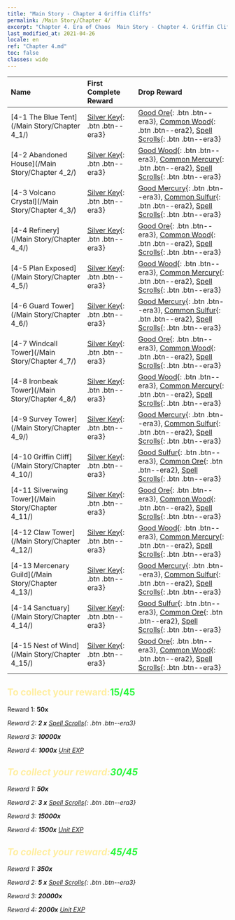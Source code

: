 ```yaml
---
title: "Main Story - Chapter 4 Griffin Cliffs"
permalink: /Main Story/Chapter 4/
excerpt: "Chapter 4. Era of Chaos  Main Story - Chapter 4. Griffin Cliffs"
last_modified_at: 2021-04-26
locale: en
ref: "Chapter 4.md"
toc: false
classes: wide
---
```


  | Name |  First Complete Reward | Drop Reward |
  |:------------|:------------|:------------| 
  | [4-1 The Blue Tent](/Main Story/Chapter 4_1/) | [Silver Key](/Items/con_693/){: .btn .btn--era3} | [Good Ore](/Items/mat_12/){: .btn .btn--era3}, [Common Wood](/Items/mat_7/){: .btn .btn--era2}, [Spell Scrolls](/Items/con_694/){: .btn .btn--era3} |
  | [4-2 Abandoned House](/Main Story/Chapter 4_2/) | [Silver Key](/Items/con_693/){: .btn .btn--era3} | [Good Wood](/Items/mat_13/){: .btn .btn--era3}, [Common Mercury](/Items/mat_8/){: .btn .btn--era2}, [Spell Scrolls](/Items/con_694/){: .btn .btn--era3} |
  | [4-3 Volcano Crystal](/Main Story/Chapter 4_3/) | [Silver Key](/Items/con_693/){: .btn .btn--era3} | [Good Mercury](/Items/mat_14/){: .btn .btn--era3}, [Common Sulfur](/Items/mat_9/){: .btn .btn--era2}, [Spell Scrolls](/Items/con_694/){: .btn .btn--era3} |
  | [4-4 Refinery](/Main Story/Chapter 4_4/) | [Silver Key](/Items/con_693/){: .btn .btn--era3} | [Good Ore](/Items/mat_12/){: .btn .btn--era3}, [Common Wood](/Items/mat_7/){: .btn .btn--era2}, [Spell Scrolls](/Items/con_694/){: .btn .btn--era3} |
  | [4-5 Plan Exposed](/Main Story/Chapter 4_5/) | [Silver Key](/Items/con_693/){: .btn .btn--era3} | [Good Wood](/Items/mat_13/){: .btn .btn--era3}, [Common Mercury](/Items/mat_8/){: .btn .btn--era2}, [Spell Scrolls](/Items/con_694/){: .btn .btn--era3} |
  | [4-6 Guard Tower](/Main Story/Chapter 4_6/) | [Silver Key](/Items/con_693/){: .btn .btn--era3} | [Good Mercury](/Items/mat_14/){: .btn .btn--era3}, [Common Sulfur](/Items/mat_9/){: .btn .btn--era2}, [Spell Scrolls](/Items/con_694/){: .btn .btn--era3} |
  | [4-7 Windcall Tower](/Main Story/Chapter 4_7/) | [Silver Key](/Items/con_693/){: .btn .btn--era3} | [Good Ore](/Items/mat_12/){: .btn .btn--era3}, [Common Wood](/Items/mat_7/){: .btn .btn--era2}, [Spell Scrolls](/Items/con_694/){: .btn .btn--era3} |
  | [4-8 Ironbeak Tower](/Main Story/Chapter 4_8/) | [Silver Key](/Items/con_693/){: .btn .btn--era3} | [Good Wood](/Items/mat_13/){: .btn .btn--era3}, [Common Mercury](/Items/mat_8/){: .btn .btn--era2}, [Spell Scrolls](/Items/con_694/){: .btn .btn--era3} |
  | [4-9 Survey Tower](/Main Story/Chapter 4_9/) | [Silver Key](/Items/con_693/){: .btn .btn--era3} | [Good Mercury](/Items/mat_14/){: .btn .btn--era3}, [Common Sulfur](/Items/mat_9/){: .btn .btn--era2}, [Spell Scrolls](/Items/con_694/){: .btn .btn--era3} |
  | [4-10 Griffin Cliff](/Main Story/Chapter 4_10/) | [Silver Key](/Items/con_693/){: .btn .btn--era3} | [Good Sulfur](/Items/mat_15/){: .btn .btn--era3}, [Common Ore](/Items/mat_6/){: .btn .btn--era2}, [Spell Scrolls](/Items/con_694/){: .btn .btn--era3} |
  | [4-11 Silverwing Tower](/Main Story/Chapter 4_11/) | [Silver Key](/Items/con_693/){: .btn .btn--era3} | [Good Ore](/Items/mat_12/){: .btn .btn--era3}, [Common Wood](/Items/mat_7/){: .btn .btn--era2}, [Spell Scrolls](/Items/con_694/){: .btn .btn--era3} |
  | [4-12 Claw Tower](/Main Story/Chapter 4_12/) | [Silver Key](/Items/con_693/){: .btn .btn--era3} | [Good Wood](/Items/mat_13/){: .btn .btn--era3}, [Common Mercury](/Items/mat_8/){: .btn .btn--era2}, [Spell Scrolls](/Items/con_694/){: .btn .btn--era3} |
  | [4-13 Mercenary Guild](/Main Story/Chapter 4_13/) | [Silver Key](/Items/con_693/){: .btn .btn--era3} | [Good Mercury](/Items/mat_14/){: .btn .btn--era3}, [Common Sulfur](/Items/mat_9/){: .btn .btn--era2}, [Spell Scrolls](/Items/con_694/){: .btn .btn--era3} |
  | [4-14 Sanctuary](/Main Story/Chapter 4_14/) | [Silver Key](/Items/con_693/){: .btn .btn--era3} | [Good Sulfur](/Items/mat_15/){: .btn .btn--era3}, [Common Ore](/Items/mat_6/){: .btn .btn--era2}, [Spell Scrolls](/Items/con_694/){: .btn .btn--era3} |
  | [4-15 Nest of Wind](/Main Story/Chapter 4_15/) | [Silver Key](/Items/con_693/){: .btn .btn--era3} | [Good Ore](/Items/mat_12/){: .btn .btn--era3}, [Common Wood](/Items/mat_7/){: .btn .btn--era2}, [Spell Scrolls](/Items/con_694/){: .btn .btn--era3} |


## <span style="color: #ffeea0">To collect your reward:</span><span style="color: #27f73a">15/45</span>

 Reward 1:  **50x** <i class="fas fa-gem"/>

 Reward 2: **2 x** [Spell Scrolls](/Items/con_694/){: .btn .btn--era3}

 Reward 3:  **10000x** <i class="fas fa-coins"/>

 Reward 4:  **1000x** [Unit EXP](/Items/con_902/)



## <span style="color: #ffeea0">To collect your reward:</span><span style="color: #27f73a">30/45</span>

 Reward 1:  **50x** <i class="fas fa-gem"/>

 Reward 2: **3 x** [Spell Scrolls](/Items/con_694/){: .btn .btn--era3}

 Reward 3:  **15000x** <i class="fas fa-coins"/>

 Reward 4:  **1500x** [Unit EXP](/Items/con_902/)



## <span style="color: #ffeea0">To collect your reward:</span><span style="color: #27f73a">45/45</span>

 Reward 1:  **350x** <i class="fas fa-gem"/>

 Reward 2: **5 x** [Spell Scrolls](/Items/con_694/){: .btn .btn--era3}

 Reward 3:  **20000x** <i class="fas fa-coins"/>

 Reward 4:  **2000x** [Unit EXP](/Items/con_902/)

